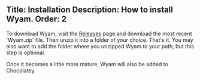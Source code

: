 Title: Installation
Description: How to install Wyam.
Order: 2
---
To download Wyam, visit the [Releases](https://github.com/Wyamio/Wyam/releases) page and download the most recent 'Wyam.zip' file. Then unzip it into a folder of your choice. That's it. You may also want to add the folder where you unzipped Wyam to your path, but this step is optional. 

Once it becomes a little more mature, Wyam will also be added to Chocolatey.